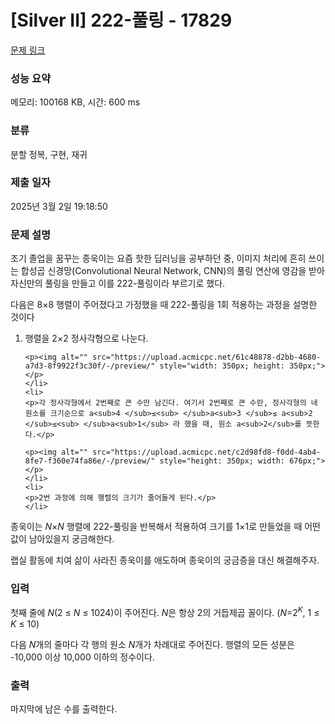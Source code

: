 # [Silver II] 222-풀링 - 17829 

[문제 링크](https://www.acmicpc.net/problem/17829) 

### 성능 요약

메모리: 100168 KB, 시간: 600 ms

### 분류

분할 정복, 구현, 재귀

### 제출 일자

2025년 3월 2일 19:18:50

### 문제 설명

<p>조기 졸업을 꿈꾸는 종욱이는 요즘 핫한 딥러닝을 공부하던 중, 이미지 처리에 흔히 쓰이는 합성곱 신경망(Convolutional Neural Network, CNN)의 풀링 연산에 영감을 받아 자신만의 풀링을 만들고 이를 222-풀링이라 부르기로 했다.</p>

<p>다음은 8×8 행렬이 주어졌다고 가정했을 때 222-풀링을 1회 적용하는 과정을 설명한 것이다</p>

<ol>
	<li>
	<p>행렬을 2×2 정사각형으로 나눈다.</p>

	<p><img alt="" src="https://upload.acmicpc.net/61c48878-d2bb-4680-a7d3-8f9922f3c30f/-/preview/" style="width: 350px; height: 350px;"></p>
	</li>
	<li>
	<p>각 정사각형에서 2번째로 큰 수만 남긴다. 여기서 2번째로 큰 수란, 정사각형의 네 원소를 크기순으로 a<sub>4 </sub>≤<sub> </sub>a<sub>3 </sub>≤ a<sub>2 </sub>≤<sub> </sub>a<sub>1</sub> 라 했을 때, 원소 a<sub>2</sub>를 뜻한다.</p>

	<p><img alt="" src="https://upload.acmicpc.net/c2d98fd8-f0dd-4ab4-8fe7-f360e74fa86e/-/preview/" style="height: 350px; width: 676px;"></p>
	</li>
	<li>
	<p>2번 과정에 의해 행렬의 크기가 줄어들게 된다.</p>
	</li>
</ol>

<p>종욱이는 <em>N</em>×<em>N</em> 행렬에 222-풀링을 반복해서 적용하여 크기를 1×1로 만들었을 때 어떤 값이 남아있을지 궁금해한다.</p>

<p>랩실 활동에 치여 삶이 사라진 종욱이를 애도하며 종욱이의 궁금증을 대신 해결해주자.</p>

### 입력 

 <p>첫째 줄에 <em>N</em>(2 ≤ <em>N</em> ≤ 1024)이 주어진다. <em>N</em>은 항상 2의 거듭제곱 꼴이다. (<em>N</em>=2<em><sup>K</sup></em>, 1 ≤ <em>K</em> ≤ 10)</p>

<p>다음 <em>N</em>개의 줄마다 각 행의 원소 <em>N</em>개가 차례대로 주어진다. 행렬의 모든 성분은 -10,000 이상 10,000 이하의 정수이다. </p>

### 출력 

 <p>마지막에 남은 수를 출력한다.</p>

